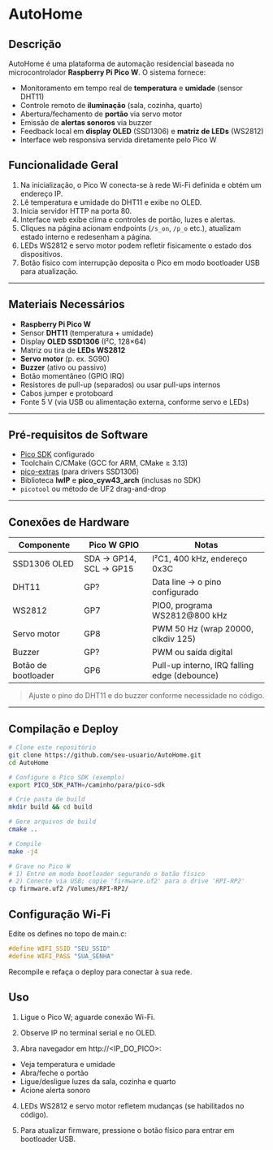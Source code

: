 # AutoHome

## Descrição

AutoHome é uma plataforma de automação residencial baseada no microcontrolador **Raspberry Pi Pico W**. O sistema fornece:

- Monitoramento em tempo real de **temperatura** e **umidade** (sensor DHT11)  
- Controle remoto de **iluminação** (sala, cozinha, quarto)  
- Abertura/fechamento de **portão** via servo motor  
- Emissão de **alertas sonoros** via buzzer  
- Feedback local em **display OLED** (SSD1306) e **matriz de LEDs** (WS2812)  
- Interface web responsiva servida diretamente pelo Pico W  

## Funcionalidade Geral

1. Na inicialização, o Pico W conecta-se à rede Wi-Fi definida e obtém um endereço IP.  
2. Lê temperatura e umidade do DHT11 e exibe no OLED.  
3. Inicia servidor HTTP na porta 80.  
4. Interface web exibe clima e controles de portão, luzes e alertas.  
5. Cliques na página acionam endpoints (`/s_on`, `/p_o` etc.), atualizam estado interno e redesenham a página.  
6. LEDs WS2812 e servo motor podem refletir fisicamente o estado dos dispositivos.  
7. Botão físico com interrupção deposita o Pico em modo bootloader USB para atualização.

---

## Materiais Necessários

- **Raspberry Pi Pico W**  
- Sensor **DHT11** (temperatura + umidade)  
- Display **OLED SSD1306** (I²C, 128×64)  
- Matriz ou tira de **LEDs WS2812**  
- **Servo motor** (p. ex. SG90)  
- **Buzzer** (ativo ou passivo)  
- Botão momentâneo (GPIO IRQ)  
- Resistores de pull-up (separados) ou usar pull-ups internos  
- Cabos jumper e protoboard  
- Fonte 5 V (via USB ou alimentação externa, conforme servo e LEDs)

---

## Pré-requisitos de Software

- [Pico SDK](https://github.com/raspberrypi/pico-sdk) configurado  
- Toolchain C/CMake (GCC for ARM, CMake ≥ 3.13)  
- [pico-extras](https://github.com/raspberrypi/pico-extras) (para drivers SSD1306)  
- Biblioteca **lwIP** e **pico_cyw43_arch** (inclusas no SDK)  
- `picotool` ou método de UF2 drag-and-drop  

---

## Conexões de Hardware

| Componente       | Pico W GPIO            | Notas                                     |
|------------------|------------------------|-------------------------------------------|
| SSD1306 OLED     | SDA → GP14, SCL → GP15 | I²C1, 400 kHz, endereço 0x3C              |
| DHT11            | GP?                    | Data line → o pino configurado            |
| WS2812           | GP7                    | PIO0, programa WS2812@800 kHz             |
| Servo motor      | GP8                    | PWM 50 Hz (wrap 20000, clkdiv 125)        |
| Buzzer           | GP?                    | PWM ou saída digital                      |
| Botão de bootloader | GP6                 | Pull-up interno, IRQ falling edge (debounce) |

> Ajuste o pino do DHT11 e do buzzer conforme necessidade no código.

---

## Compilação e Deploy

```bash
# Clone este repositório
git clone https://github.com/seu-usuario/AutoHome.git
cd AutoHome

# Configure o Pico SDK (exemplo)
export PICO_SDK_PATH=/caminho/para/pico-sdk

# Crie pasta de build
mkdir build && cd build

# Gere arquivos de build
cmake ..

# Compile
make -j4

# Grave no Pico W
# 1) Entre em modo bootloader segurando o botão físico
# 2) Conecte via USB; copie 'firmware.uf2' para o drive 'RPI-RP2'
cp firmware.uf2 /Volumes/RPI-RP2/
```

## Configuração Wi-Fi
Edite os defines no topo de main.c:

```c
#define WIFI_SSID "SEU_SSID"
#define WIFI_PASS "SUA_SENHA"
```

Recompile e refaça o deploy para conectar à sua rede.

## Uso
1. Ligue o Pico W; aguarde conexão Wi-Fi.

2. Observe IP no terminal serial e no OLED.

3. Abra navegador em http://<IP_DO_PICO>:
  - Veja temperatura e umidade
  - Abra/feche o portão
  - Ligue/desligue luzes da sala, cozinha e quarto
  - Acione alerta sonoro

4. LEDs WS2812 e servo motor refletem mudanças (se habilitados no código).

5. Para atualizar firmware, pressione o botão físico para entrar em bootloader USB.